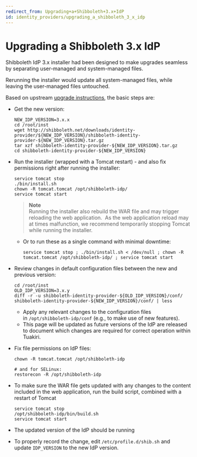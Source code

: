 ```yaml
---
redirect_from: Upgrading+a+Shibboleth+3.x+IdP
id: identity_providers/upgrading_a_shibboleth_3_x_idp
---
```

# Upgrading a Shibboleth 3.x IdP

Shibboleth IdP 3.x installer had been designed to make upgrades seamless by separating user-managed and system-managed files.

Rerunning the installer would update all system-managed files, while leaving the user-managed files untouched.

Based on upstream [upgrade instructions](https://wiki.shibboleth.net/confluence/display/IDP30/Upgrading), the basic steps are:

*   Get the new version:
    
    ```
    NEW_IDP_VERSION=3.x.x
    cd /root/inst
    wget http://shibboleth.net/downloads/identity-provider/${NEW_IDP_VERSION}/shibboleth-identity-provider-${NEW_IDP_VERSION}.tar.gz
    tar xzf shibboleth-identity-provider-${NEW_IDP_VERSION}.tar.gz
    cd shibboleth-identity-provider-${NEW_IDP_VERSION}
    ```
    
*   Run the installer (wrapped with a Tomcat restart) - and also fix permissions right after running the installer:
    
    ```
    service tomcat stop
    ./bin/install.sh
    chown -R tomcat.tomcat /opt/shibboleth-idp/
    service tomcat start
    ```
    
    > **Note**  
    > Running the installer also rebuild the WAR file and may trigger reloading the web application.  As the web application reload may at times malfunction, we recommend temporarily stopping Tomcat while running the installer.
    
    *   Or to run these as a single command with minimal downtime:
        
        ```
        service tomcat stop ; ./bin/install.sh < /dev/null ; chown -R tomcat.tomcat /opt/shibboleth-idp/ ; service tomcat start
        ```
        
*   Review changes in default configuration files between the new and previous version:
    
    ```
    cd /root/inst
    OLD_IDP_VERSION=3.x.y
    diff -r -u shibboleth-identity-provider-${OLD_IDP_VERSION}/conf/ shibboleth-identity-provider-${NEW_IDP_VERSION}/conf/ | less
    ```
    
      
    
    *   Apply any relevant changes to the configuration files in `/opt/shibboleth-idp/conf` (e.g., to make use of new features).
    *   This page will be updated as future versions of the IdP are released to document which changes are required for correct operation within Tuakiri.  
          
        
*   Fix file permissions on IdP files:
    
    ```
    chown -R tomcat.tomcat /opt/shibboleth-idp
    
    # and for SELinux:
    restorecon -R /opt/shibboleth-idp
    ```
    
*   To make sure the WAR file gets updated with any changes to the content included in the web application, run the build script, combined with a restart of Tomcat
    
    ```
    service tomcat stop
    /opt/shibboleth-idp/bin/build.sh
    service tomcat start
    ```
    
*   The updated version of the IdP should be running
*   To properly record the change, edit `/etc/profile.d/shib.sh` and update `IDP_VERSION` to the new IdP version.
